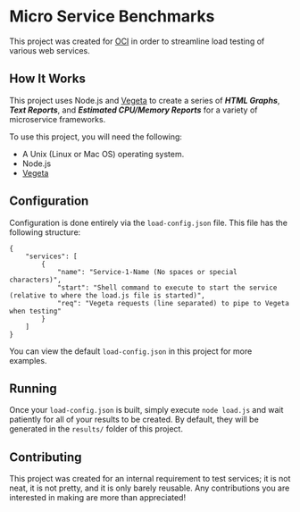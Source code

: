 # Micro Service Benchmarks
This project was created for [OCI](http://objectcomputing.com) in order to streamline load testing of various web services.

## How It Works
This project uses Node.js and [Vegeta](https://github.com/tsenart/vegeta) to create a series of ***HTML Graphs***, ***Text Reports***, and ***Estimated CPU/Memory Reports*** for a variety of microservice frameworks.

To use this project, you will need the following:

- A Unix (Linux or Mac OS) operating system.
- Node.js
- [Vegeta](https://github.com/tsenart/vegeta)

## Configuration
Configuration is done entirely via the `load-config.json` file. This file has the following structure:

    {
        "services": [
            {
                "name": "Service-1-Name (No spaces or special characters)",
                "start": "Shell command to execute to start the service (relative to where the load.js file is started)",
                "req": "Vegeta requests (line separated) to pipe to Vegeta when testing"
            }
        ]
    }

You can view the default `load-config.json` in this project for more examples.

## Running
Once your `load-config.json` is built, simply execute `node load.js` and wait patiently for all of your results to be created. By default, they will be generated in the `results/` folder of this project.

## Contributing
This project was created for an internal requirement to test services; it is not neat, it is not pretty, and it is only barely reusable. Any contributions you are interested in making are more than appreciated!